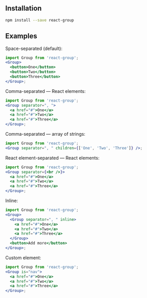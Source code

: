 ## Installation

```bash
npm install --save react-group
```

## Examples

Space-separated (default):

```jsx
import Group from 'react-group';
<Group>
  <button>One</button>
  <button>Two</button>
  <button>Three</button>
</Group>;
```

Comma-separated — React elements:

```jsx
import Group from 'react-group';
<Group separator=", ">
  <a href="#">One</a>
  <a href="#">Two</a>
  <a href="#">Three</a>
</Group>;
```

Comma-separated — array of strings:

```jsx
import Group from 'react-group';
<Group separator=", " children={['One', 'Two', 'Three']} />;
```

React element-separated — React elements:

```jsx
import Group from 'react-group';
<Group separator={<br />}>
  <a href="#">One</a>
  <a href="#">Two</a>
  <a href="#">Three</a>
</Group>;
```

Inline:

```jsx
import Group from 'react-group';
<Group>
  <Group separator=", " inline>
    <a href="#">One</a>
    <a href="#">Two</a>
    <a href="#">Three</a>
  </Group>
  <button>Add more</button>
</Group>;
```

Custom element:

```jsx
import Group from 'react-group';
<Group is="nav">
  <a href="#">One</a>
  <a href="#">Two</a>
  <a href="#">Three</a>
</Group>;
```
